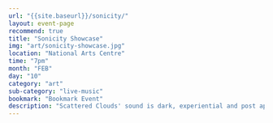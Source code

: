 ```yaml
---
url: "{{site.baseurl}}/sonicity/"
layout: event-page
recommend: true
title: "Sonicity Showcase"
img: "art/sonicity-showcase.jpg"
location: "National Arts Centre"
time: "7pm"
month: "FEB"
day: "10"
category: "art"
sub-category: "live-music"
bookmark: "Bookmark Event"
description: "Scattered Clouds' sound is dark, experiential and post apocalyptic. It layers artificial enstasy with bouts of unsteady euphoria and romanticism. Brooding rhythms and precise noise from this experimental 3-piece underline film noir imagery and auto-fictional narratives."
---
```


